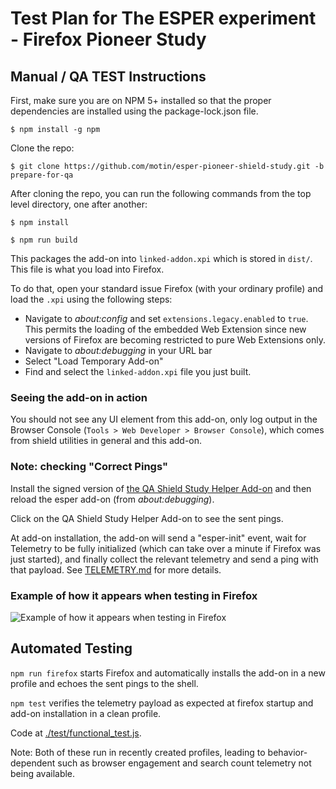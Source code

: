 # Test Plan for The ESPER experiment - Firefox Pioneer Study

## Manual / QA TEST Instructions

First, make sure you are on NPM 5+ installed so that the proper dependencies are installed using the package-lock.json file.

`$ npm install -g npm`

Clone the repo:

`$ git clone https://github.com/motin/esper-pioneer-shield-study.git -b prepare-for-qa`

After cloning the repo, you can run the following commands from the top level directory, one after another:

`$ npm install`

`$ npm run build`

This packages the add-on into `linked-addon.xpi` which is stored in `dist/`. This file is what you load into Firefox.

To do that, open your standard issue Firefox (with your ordinary profile) and load the `.xpi` using the following steps:

* Navigate to *about:config* and set `extensions.legacy.enabled` to `true`. This permits the loading of the embedded Web Extension since new versions of Firefox are becoming restricted to pure Web Extensions only.
* Navigate to *about:debugging* in your URL bar
* Select "Load Temporary Add-on"
* Find and select the `linked-addon.xpi` file you just built.

### Seeing the add-on in action

You should not see any UI element from this add-on, only log output in the Browser Console (`Tools > Web Developer > Browser Console`), which comes from shield utilities in general and this add-on.

### Note: checking "Correct Pings"

Install the signed version of [the QA Shield Study Helper Add-on](https://bugzilla.mozilla.org/show_bug.cgi?id=1407757) and then reload the esper add-on (from *about:debugging*). 

Click on the QA Shield Study Helper Add-on to see the sent pings. 

At add-on installation, the add-on will send a "esper-init" event, wait for Telemetry to be fully initialized 
(which can take over a minute if Firefox was just started), and finally collect the relevant telemetry and send a ping with that payload.
See [TELEMETRY.md](./TELEMETRY.md) for more details. 

### Example of how it appears when testing in Firefox

![Example of how it appears when testing in Firefox](https://user-images.githubusercontent.com/793037/32371249-d8389ac6-c098-11e7-890f-efb43344d162.jpg)

## Automated Testing

`npm run firefox` starts Firefox and automatically installs the add-on in a new profile and echoes the sent pings to the shell.

`npm test` verifies the telemetry payload as expected at firefox startup and add-on installation in a clean profile.

Code at [./test/functional_test.js](./test/functional_test.js).

Note: Both of these run in recently created profiles, leading to behavior-dependent such as browser engagement and search count telemetry not being available.  
